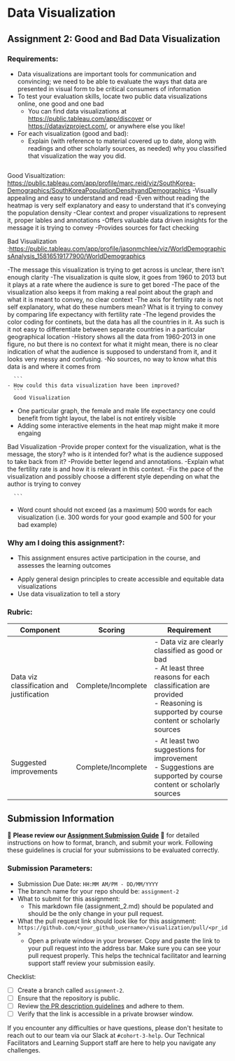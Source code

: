 # Data Visualization

## Assignment 2: Good and Bad Data Visualization

### Requirements:

- Data visualizations are important tools for communication and convincing; we need to be able to evaluate the ways that data are presented in visual form to be critical consumers of information 
- To test your evaluation skills, locate two public data visualizations online, one good and one bad  
    - You can find data visualizations at https://public.tableau.com/app/discover or https://datavizproject.com/, or anywhere else you like! 
- For each visualization (good and bad):  
    - Explain (with reference to material covered up to date, along with readings and other scholarly sources, as needed) why you classified that visualization the way you did.
      ```
 Good Visualtization: https://public.tableau.com/app/profile/marc.reid/viz/SouthKorea-Demographics/SouthKoreaPopulationDensityandDemographics
-Visually appealing and easy to understand and read
-Even without reading the heatmap is very self explanatory and easy to understand that it's conveying the population density
-Clear context and proper visualizations to represent it, proper lables and annotations
-Offers valuable data driven insights for the message it is trying to convey
-Provides sources for fact checking

Bad Visualization :https://public.tableau.com/app/profile/jasonmchlee/viz/WorldDemographicsAnalysis_15816519177900/WorldDemographics

-The message this visualization is trying to get across is unclear, there isn't enough clarity
-The visualization is quite slow, it goes from 1960 to 2013 but it plays at a rate where the audience is sure to get bored
-The pace of the visualization also keeps it from making a real point about the graph and what it is meant to convey, no clear context
-The axis for fertility rate is not self explanatory, what do these numbers mean? What is it trying to convey by comparing life expectancy with fertility rate
-The legend provides the color coding for continets, but the data has all the countries in it. As such is it not easy to differentiate
 between separate countries in a particular geographical location
-History shows all the data from 1960-2013 in one figure, no but there is no context for what it might mean, there is no clear indication of what the audience is 
supposed to understand from it, and it looks very messy and confusing.
-No sources, no way to know what this data is and where it comes from



      ```
    - How could this data visualization have been improved?  
      ```
      Good Visualization
- One particular graph, the female and male life expectancy one could benefit from tight layout, the label is not entirely visible
- Adding some interactive elements in the heat map might make it more engaing

Bad Visualization
-Provide proper context for the visualization, what is the message, the story? who is it intended for? what is the audience supposed to take back from it?
-Provide better legend and annotations. 
-Explain what the fertility rate is and how it is relevant in this context. 
-Fix the pace of the visualization and possibly choose a different style depending on what the author is trying to convey 







      
      ```
- Word count should not exceed (as a maximum) 500 words for each visualization (i.e. 
300 words for your good example and 500 for your bad example)

### Why am I doing this assignment?:

- This assignment ensures active participation in the course, and assesses the learning outcomes
* Apply general design principles to create accessible and equitable data visualizations
* Use data visualization to tell a story

### Rubric:

| Component               | Scoring   | Requirement                                                 |
|-------------------------|-----------|-------------------------------------------------------------|
| Data viz classification and justification | Complete/Incomplete | - Data viz are clearly classified as good or bad<br />- At least three reasons for each classification are provided<br />- Reasoning is supported by course content or scholarly sources |
| Suggested improvements  | Complete/Incomplete | - At least two suggestions for improvement<br />- Suggestions are supported by course content or scholarly sources |

## Submission Information

🚨 **Please review our [Assignment Submission Guide](https://github.com/UofT-DSI/onboarding/blob/main/onboarding_documents/submissions.md)** 🚨 for detailed instructions on how to format, branch, and submit your work. Following these guidelines is crucial for your submissions to be evaluated correctly.

### Submission Parameters:
* Submission Due Date: `HH:MM AM/PM - DD/MM/YYYY`
* The branch name for your repo should be: `assignment-2`
* What to submit for this assignment:
    * This markdown file (assignment_2.md) should be populated and should be the only change in your pull request.
* What the pull request link should look like for this assignment: `https://github.com/<your_github_username>/visualization/pull/<pr_id>`
    * Open a private window in your browser. Copy and paste the link to your pull request into the address bar. Make sure you can see your pull request properly. This helps the technical facilitator and learning support staff review your submission easily.

Checklist:
- [ ] Create a branch called `assignment-2`.
- [ ] Ensure that the repository is public.
- [ ] Review [the PR description guidelines](https://github.com/UofT-DSI/onboarding/blob/main/onboarding_documents/submissions.md#guidelines-for-pull-request-descriptions) and adhere to them.
- [ ] Verify that the link is accessible in a private browser window.

If you encounter any difficulties or have questions, please don't hesitate to reach out to our team via our Slack at `#cohort-3-help`. Our Technical Facilitators and Learning Support staff are here to help you navigate any challenges.
